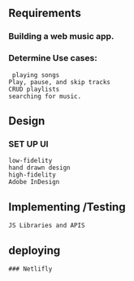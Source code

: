 
## Requirements
### Building a web music app.
### Determine Use cases:
     playing songs 
    Play, pause, and skip tracks
    CRUD playlists
    searching for music.
## Design
### SET UP UI
    low-fidelity
    hand drawn design
    high-fidelity
    Adobe InDesign 
## Implementing /Testing
    JS Libraries and APIS

## deploying
    ### Netlifly
